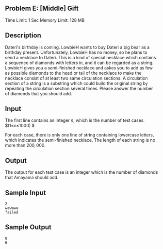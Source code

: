## Problem E: [Middle] Gift

Time Limit: 1 Sec Memory Limit: 128 MB

## Description

Dateri's birthday is coming. LowbieH wants to buy Dateri a big bear as a birthday present. Unfortunately, LowbieH has no money, so he plans to send a necklace to Dateri. This is a kind of special necklace which contains a sequence of diamonds with letters in, and it can be regarded as a string. LowbieH gives you a semi-finished necklace and askes you to add as few as possible diamonds to the head or tail of the necklace to make the necklace consist of at least two same circulation sections. A circulation section of a string is a substring which could build the original string by repeating the circulation section several times. Please answer the number of diamonds that you should add.

## Input

The first line contains an integer $n$, which is the number of test cases. $(1≤n≤1000) $

For each case, there is only one line of string containing lowercase letters, which indicates the semi-finished necklace. The length of each string is no more than $200,000$.

## Output

The output for each test case is an integer which is the number of diamonds that Amayama should add.

## Sample Input

```
2
wawawa
failed
```

## Sample Output

```
0
6
```